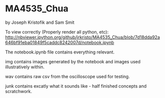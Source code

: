 # MA4535_Chua
by Joseph Kristofik and Sam Smit

To view correctly (Properly render all python, etc):
http://nbviewer.ipython.org/github/jrkristo/MA4535_Chua/blob/7d18dda92a646bf91eba01849f5caddc8242007d/notebook.ipynb

The notebook.ipynb file contains everything relevant.

img contains images generated by the notebook and images used illustratively within.

wav contains raw csv from the oscilloscope used for testing.

junk contains excatly what it sounds like - half finished concepts and scratchwork.

